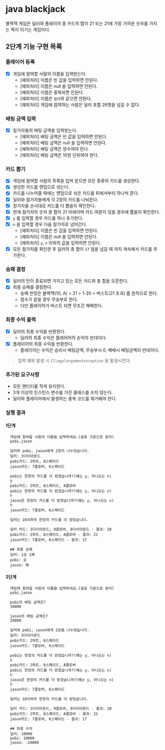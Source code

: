 # java blackjack

블랙잭 게임은 딜러와 플레이어 중 카드의 합이 21 또는 21에 가장 가까운 숫자를 가지는 쪽이 이기는 게임이다.

## 2단계 기능 구현 목록

### 플레이어 등록
- [x] 게임에 참여할 사람의 이름을 입력받는다.
  - [예외처리] 이름은 빈 값을 입력하면 안된다.
  - [예외처리] 이름은 null 을 입력하면 안된다.
  - [예외처리] 이름은 중복되면 안된다.
  - [예외처리] 이름은 `딜러`와 같으면 안된다.
  - [예외처리] 게임에 참여하는 사람은 딜러 포함 26명을 넘길 수 없다.

### 배팅 금액 입력
- [x] 참가자들의 배팅 금액을 입력받는다.
  - [예외처리] 배팅 금액은 빈 값을 입력하면 안된다.
  - [예외처리] 배팅 금액은 null 을 입력하면 안된다.
  - [예외처리] 배팅 금액은 양수여야 한다.
  - [예외처리] 배팅 금액은 10원 단위여야 한다.

### 카드 뽑기
- [x] 게임에 참여할 사람의 목록을 입력 받으면 모든 종류의 카드를 생성한다.
- [x] 생성한 카드를 랜덤으로 섞는다.
- [x] 카드를 나누어줄 때에는 랜덤으로 섞은 카드를 뒤에서부터 하나씩 준다.
- [x] 딜러와 참가자들에게 각 2장의 카드를 나눠준다.
- [x] 참가자들 순서대로 카드를 더 뽑을지 확인한다.
- [x] 현재 참가자의 숫자 총 합이 21 아래이며 카드 여분이 있을 경우에 뽑을지 확인한다.
- [x] `y` 를 입력할 경우 카드를 하나 추가한다.
- [x] `n` 을 입력할 경우 다음 참가자로 넘어간다.
  - [예외처리] 이름은 빈 값을 입력하면 안된다.
  - [예외처리] 이름은 null 을 입력하면 안된다.
  - [예외처리] `y`, `n` 이외의 값을 입력하면 안된다.
- [x] 모든 참가자를 확인한 후 딜러의 총 합이 `17` 점을 넘길 때 까지 계속해서 카드를 추가한다.

### 승패 결정
- [x] 딜러의 턴이 종료되면 가지고 있는 모든 카드와 총 합을 오픈한다.
- [x] 최종 승패를 결정한다.
    - 승패 판정은 블랙잭(10, A) > 21 > 1-20 > 버스트(21 초과) 를 원칙으로 한다.
    - 점수가 같을 경우 무승부로 한다.
    - 다만 플레이어가 버스트 되면 무조건 패배한다.

### 최종 수익 출력
- [x] 딜러의 최종 수익을 반환한다.
    - 딜러의 최종 수익은 플레어어의 손익의 반대이다.
- [x] 플레이어의 최종 수익을 반환한다.
    - 플레이어는 수익은 승리시 배팅금액, 무승부시 0, 패배시 배팅금액의 반대이다.

> 입력 예외 발생 시 `Illegalargumentexception` 을 발생시킨다.

### 추가된 요구사항
- 모든 엔티티를 작게 유지한다.
- 3개 이상의 인스턴스 변수를 가진 클래스를 쓰지 않는다.
- 딜러와 플레이어에서 발생하는 중복 코드를 제거해야 한다.

### 실행 결과
#### 1단계
  ```
    게임에 참여할 사람의 이름을 입력하세요.(쉼표 기준으로 분리)
    pobi,jason
  
    딜러와 pobi, jason에게 2장의 나누었습니다.
    딜러: 3다이아몬드
    pobi카드: 2하트, 8스페이드
    jason카드: 7클로버, K스페이드
  
    pobi는 한장의 카드를 더 받겠습니까?(예는 y, 아니오는 n)
    y
    pobi카드: 2하트, 8스페이드, A클로버
    pobi는 한장의 카드를 더 받겠습니까?(예는 y, 아니오는 n)
    n
    jason은 한장의 카드를 더 받겠습니까?(예는 y, 아니오는 n)
    n
    jason카드: 7클로버, K스페이드
  
    딜러는 16이하라 한장의 카드를 더 받았습니다.
  
    딜러 카드: 3다이아몬드, 9클로버, 8다이아몬드 - 결과: 20
    pobi카드: 2하트, 8스페이드, A클로버 - 결과: 21
    jason카드: 7클로버, K스페이드 - 결과: 17
  
    ## 최종 승패
    딜러: 1승 1패
    pobi: 승
    jason: 패
  ```
#### 2단계
  ```
    게임에 참여할 사람의 이름을 입력하세요.(쉼표 기준으로 분리)
    pobi,jason
    
    pobi의 배팅 금액은?
    10000
    
    jason의 배팅 금액은?
    20000
    
    딜러와 pobi, jason에게 2장을 나누었습니다.
    딜러: 3다이아몬드
    pobi카드: 2하트, 8스페이드
    jason카드: 7클로버, K스페이드
    
    pobi는 한장의 카드를 더 받겠습니까?(예는 y, 아니오는 n)
    y
    pobi카드: 2하트, 8스페이드, A클로버
    pobi는 한장의 카드를 더 받겠습니까?(예는 y, 아니오는 n)
    n
    jason은 한장의 카드를 더 받겠습니까?(예는 y, 아니오는 n)
    n
    jason카드: 7클로버, K스페이드
    
    딜러는 16이하라 한장의 카드를 더 받았습니다.
    
    딜러 카드: 3다이아몬드, 9클로버, 8다이아몬드 - 결과: 20
    pobi카드: 2하트, 8스페이드, A클로버 - 결과: 21
    jason카드: 7클로버, K스페이드 - 결과: 17
    
    ## 최종 수익
    딜러: 10000
    pobi: 10000
    jason: -20000
  ```